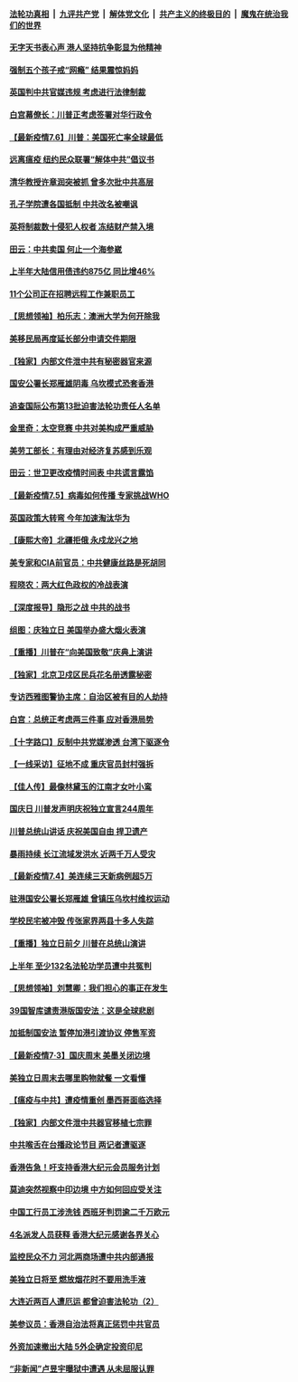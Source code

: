 

####  [法轮功真相](../../../../basic/blob/master/README.md?t=07070702) &nbsp;|&nbsp; [九评共产党](../../../../9ping.md/blob/master/README.md?t=07070702) &nbsp;|&nbsp; [解体党文化](../../../../jtdwh.md/blob/master/README.md?t=07070702)  &nbsp;|&nbsp; [共产主义的终极目的](../../../../gczydzjmd.md/blob/master/README.md?t=07070702) &nbsp;|&nbsp; [魔鬼在统治我们的世界](../../../../mgztzwmdsj.md/blob/master/README.md?t=07070702) 

#### [无字天书表心声 港人坚持抗争彰显为他精神](../pages/nf4514/n12237325.md?t=07070702) 

#### [强制五个孩子戒“网瘾” 结果震惊妈妈](../pages/nf4514/n12237076.md?t=07070702) 

#### [英国判中共官媒违规 考虑进行法律制裁](../pages/nf4514/n12236722.md?t=07070702) 

#### [白宫幕僚长：川普正考虑签署对华行政令](../pages/nf4514/n12236557.md?t=07070702) 

#### [【最新疫情7.6】川普：美国死亡率全球最低](../pages/nf4514/n12229038.md?t=07070702) 

#### [远离瘟疫 纽约民众联署“解体中共”倡议书](../pages/nf4514/n12235230.md?t=07070702) 

#### [清华教授许章润突被抓 曾多次批中共高层](../pages/nf4514/n12236051.md?t=07070702) 

#### [孔子学院遭各国抵制 中共改名被嘲讽](../pages/nf4514/n12235343.md?t=07070702) 

#### [英将制裁数十侵犯人权者 冻结财产禁入境](../pages/nf4514/n12235718.md?t=07070702) 

#### [田云：中共卖国 何止一个海参崴](../pages/nf4514/n12235165.md?t=07070702) 

#### [上半年大陆信用债违约875亿 同比增46%](../pages/nf4514/n12234787.md?t=07070702) 

#### [11个公司正在招聘远程工作兼职员工](../pages/nf4514/n12231354.md?t=07070702) 

#### [【思想领袖】柏乐志：澳洲大学为何开除我](../pages/nf4514/n12174002.md?t=07070702) 

#### [美移民局再度延长部分申请交件期限](../pages/nf4514/n12234882.md?t=07070702) 

#### [【独家】内部文件泄中共有秘密器官来源](../pages/nf4514/n12223286.md?t=07070702) 

#### [国安公署长郑雁雄阴毒 乌坎模式恐套香港](../pages/nf4514/n12234848.md?t=07070702) 

#### [追查国际公布第13批迫害法轮功责任人名单](../pages/nf4514/n12234695.md?t=07070702) 

#### [金里奇：太空竞赛 中共对美构成严重威胁](../pages/nf4514/n12234710.md?t=07070702) 

#### [美劳工部长：有理由对经济复苏感到乐观](../pages/nf4514/n12234411.md?t=07070702) 

#### [田云：世卫更改疫情时间表 中共谎言露馅](../pages/nf4514/n12233381.md?t=07070702) 

#### [【最新疫情7.5】病毒如何传播 专家挑战WHO](../pages/nf4514/n12229032.md?t=07070702) 

#### [英国政策大转弯 今年加速淘汰华为](../pages/nf4514/n12234119.md?t=07070702) 

#### [【康熙大帝】北疆拒俄 永戍龙兴之地](../pages/nf4514/n12138633.md?t=07070702) 

#### [美专家和CIA前官员：中共健康丝路是死胡同](../pages/nf4514/n12217750.md?t=07070702) 

#### [程晓农：两大红色政权的冷战表演](../pages/nf4514/n12233855.md?t=07070702) 

#### [【深度报导】隐形之战 中共的战书](../pages/nf4514/n12200980.md?t=07070702) 

#### [组图：庆独立日 美国举办盛大烟火表演](../pages/nf4514/n12233243.md?t=07070702) 

#### [【重播】川普在“向美国致敬”庆典上演讲](../pages/nf4514/n12232497.md?t=07070702) 

#### [【独家】北京卫戍区民兵花名册透露秘密](../pages/nf4514/n12165121.md?t=07070702) 

#### [专访西雅图警协主席：自治区被有目的人劫持](../pages/nf4514/n12232937.md?t=07070702) 

#### [白宫：总统正考虑两三件事 应对香港局势](../pages/nf4514/n12232772.md?t=07070702) 

#### [【十字路口】反制中共党媒渗透 台湾下驱逐令](../pages/nf4514/n12231666.md?t=07070702) 

#### [【一线采访】征地不成 重庆官员封村强拆](../pages/nf4514/n12232323.md?t=07070702) 

#### [【佳人传】最像林黛玉的江南才女叶小鸾](../pages/nf4514/n12220541.md?t=07070702) 

#### [国庆日 川普发声明庆祝独立宣言244周年](../pages/nf4514/n12232602.md?t=07070702) 

#### [川普总统山讲话 庆祝美国自由 捍卫遗产](../pages/nf4514/n12232405.md?t=07070702) 

#### [暴雨持续 长江流域发洪水 近两千万人受灾](../pages/nf4514/n12231677.md?t=07070702) 

#### [【最新疫情7.4】美连续三天新病例超5万](../pages/nf4514/n12231687.md?t=07070702) 

#### [驻港国安公署长郑雁雄 曾镇压乌坎村维权运动](../pages/nf4514/n12231125.md?t=07070702) 

#### [学校民宅被冲毁 传张家界两县十多人失踪](../pages/nf4514/n12231983.md?t=07070702) 

#### [【重播】独立日前夕 川普在总统山演讲](../pages/nf4514/n12230343.md?t=07070702) 

#### [上半年 至少132名法轮功学员遭中共冤判](../pages/nf4514/n12229828.md?t=07070702) 

#### [【思想领袖】刘慧卿：我们担心的事正在发生](../pages/nf4514/n12168811.md?t=07070702) 

#### [39国智库谴责港版国安法：这是全球悲剧](../pages/nf4514/n12231267.md?t=07070702) 

#### [加抵制国安法 暂停加港引渡协议 停售军资](../pages/nf4514/n12231196.md?t=07070702) 

#### [【最新疫情7·3】国庆周末 美墨关闭边境](../pages/nf4514/n12229080.md?t=07070702) 

#### [美独立日周末去哪里购物就餐 一文看懂](../pages/nf4514/n12230982.md?t=07070702) 

#### [【瘟疫与中共】遭疫情重创 墨西哥面临选择](../pages/nf4514/n12229138.md?t=07070702) 

#### [【独家】内部文件泄中共器官移植七宗罪](../pages/nf4514/n12190627.md?t=07070702) 

#### [中共喉舌在台播政论节目 两记者遭驱逐](../pages/nf4514/n12229817.md?t=07070702) 

#### [香港告急！吁支持香港大纪元会员服务计划](../pages/nf4514/n12230246.md?t=07070702) 

#### [莫迪突然视察中印边境 中方如何回应受关注](../pages/nf4514/n12230232.md?t=07070702) 

#### [中国工行员工涉洗钱 西班牙判罚逾二千万欧元](../pages/nf4514/n12229905.md?t=07070702) 

#### [4名派发人员获释 香港大纪元感谢各界关心](../pages/nf4514/n12229429.md?t=07070702) 

#### [监控民众不力 河北两商场遭中共内部通报](../pages/nf4514/n12226681.md?t=07070702) 

#### [美独立日将至 燃放烟花时不要用洗手液](../pages/nf4514/n12228400.md?t=07070702) 

#### [大连近两百人遭厄运 都曾迫害法轮功（2）](../pages/nf4514/n12204461.md?t=07070702) 

#### [美参议员：香港自治法将真正惩罚中共官员](../pages/nf4514/n12228696.md?t=07070702) 

#### [外资加速撤出大陆 5外企确定投资印尼](../pages/nf4514/n12228682.md?t=07070702) 

#### [“非新闻”卢昱宇曝狱中遭遇 从未屈服认罪](../pages/nf4514/n12227813.md?t=07070702) 

